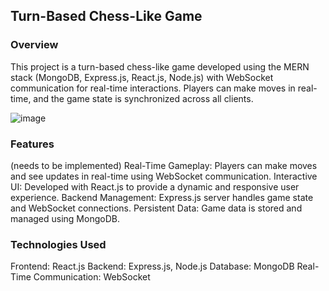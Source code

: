 ## Turn-Based Chess-Like Game
### Overview
This project is a turn-based chess-like game developed using the MERN stack (MongoDB, Express.js, React.js, Node.js) with WebSocket communication for real-time interactions. Players can make moves in real-time, and the game state is synchronized across all clients.

![image](https://github.com/user-attachments/assets/95c66f15-004b-4f07-a9ed-f6f3b683e983)

### Features 
(needs to be implemented)
Real-Time Gameplay: Players can make moves and see updates in real-time using WebSocket communication.
Interactive UI: Developed with React.js to provide a dynamic and responsive user experience.
Backend Management: Express.js server handles game state and WebSocket connections.
Persistent Data: Game data is stored and managed using MongoDB.

### Technologies Used
Frontend: React.js
Backend: Express.js, Node.js
Database: MongoDB
Real-Time Communication: WebSocket
